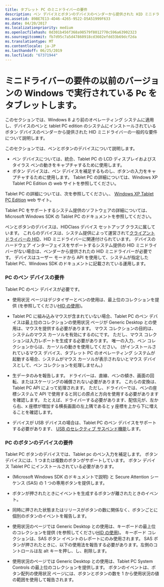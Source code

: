 ```yaml
---
title: タブレット PC のミニドライバーの要件
description: ペン デバイスとボタンのデバイスのベンダーから提供された HID ミニドライバーの一般的な要件について説明します。
ms.assetid: 89BE7E13-4D46-4265-9522-D5A51999F633
ms.date: 04/20/2017
ms.localizationpriority: medium
ms.openlocfilehash: 0d301b456f368a98579f8012770c596a63902323
ms.sourcegitcommit: fb7d95c7a5d47860918cd3602efdd33b69dcf2da
ms.translationtype: MT
ms.contentlocale: ja-JP
ms.lasthandoff: 06/25/2019
ms.locfileid: "67371944"
---
```

# <a name="minidriver-requirements-for-tablet-pcs-running-on-earlier-versions-of-windows"></a>ミニドライバーの要件の以前のバージョンの Windows で実行されている Pc をタブレットします。


このセクションでは、Windows 8 より前のオペレーティング システムに適用し、デバイスのペンと tablet PC edition のシステムにインストールされているボタン デバイスのベンダーから提供された HID ミニドライバーの一般的な要件について説明します。

このセクションでは、ペンとボタンのデバイスについて説明します。

-   ペン デバイスについては、統合、Tablet PC の LCD ディスプレイおよびスタイラス ペンの動きをキャプチャするために使用します。
-   ボタン デバイスは、ペン デバイスを補足するものし、ボタンの入力をキャプチャするために使用します。 Tablet PC の詳細については、Windows XP Tablet PC Edition の web サイトを参照してください。

Tablet PC の詳細については、次を参照してください。、 [Windows XP Tablet PC Edition](https://go.microsoft.com/fwlink/p/?linkid=275069) web サイト。

Tablet PC をサポートするシステム提供のソフトウェアの詳細については、Microsoft Windows SDK の Tablet PC のドキュメントを参照してください。

ペンとボタンのデバイスは、HIDClass デバイス セットアップ クラスに属しています。 これらのデバイスは、システム提供によって運営されて[クライアント ドライバーの HID](hid-client-drivers.md)、HID ミニドライバーに関連付けられています。 デバイスのハードウェア インターフェイスをサポートするシステム提供の HID ミニドライバーがない場合は、ベンダーから提供されたの HID ミニドライバーが必要です。 デバイスはユーザー モードから API を使用して、システムが指定した Tablet PC、Windows SDK のドキュメントに記載されている運用します。

### <a name="requirements-for-pc-pen-devices"></a>PC のペン デバイスの要件

Tablet PC のペン デバイスが必要です。

-   使用状況 ページはデジタイザーとペンの使用は、最上位のコレクションを提供 (を参照してください[HID の使用](hid-usages.md))。

-   Tablet PC に組み込みマウスが含まれていない場合、Tablet PC のペン デバイスは最上位のコレクションの使用状況 ページが Generic Desktop との使用は、マウスを提供する必要があります。 マウス コレクションの目的は、システムのマウス カーソルを有効にするのにです。 ただし、マウス コレクションは入力レポートを生成する必要があります。 唯一の入力、ペン コレクションからは、カーソルの動きを使用してください。 (がインストールされているマウス デバイス、タブレット PC のオペレーティング システムが起動する場合、システムがマウス カーソルが表示されないとマウス デバイスとして、ペン コレクションを処理しません。)

-   生データのみを報告します。 ドライバーは、直線、ペンの傾き、画面の回転、またはスケーリングの補償されない必要があります。 これらの変換は、Tablet PC API によって処理されます。 ただし、ドライバーでは、ペンの座標システムで API で使用すると同じの原点と方向を使用する必要がありますを確認します。 たとえば、ドライバーする必要があります、配信元が、左から右、x 座標が増加する横長画面の左上隅であると y 座標を上から下に増えることを確認します。

-   デバイスが USB デバイスの場合は、Tablet PC のペン デバイスをサポートする必要があります、 [USB のセレクティブ サスペンド機能](https://docs.microsoft.com/windows-hardware/drivers/ddi/content/index)します。

### <a href="" id="ddk-requirements-on-hid-minidrivers-for-tablet-pc-button-devices-kg"></a>PC のボタンのデバイスの要件

Tablet PC ボタンのデバイスでは、Tablet pc のペン入力を補足します。 ボタン デバイスには、1 つまたは複数のボタンがサポートしています。 ボタン デバイス Tablet PC にインストールされている必要があります。

-   (Microsoft Windows SDK のドキュメントで説明) と Secure Attention シーケンス (SAS) の 1 つの専用ボタンを提供します。

-   ボタンが押されたときにイベントを生成するボタンが離されたときのイベント。

-   同時に押された状態またはリリースがボタンの数に関係なく、ボタンごとに個別のボタンのイベントを報告します。

-   使用状況のページでは Generic Desktop との使用は、キーボードの最上位のコレクションを提供 (を参照してください[HID の使用](hid-usages.md))。 キーボード コレクションは、SAS ボタン イベントのレポートにのみ使用されます。 SAS ボタンが押されたときに、以下の使用法を報告する必要があります。左側のコントロールは左 alt キーを押し、し、削除します。

-   使用状況のページでは Generic Desktop との使用は、Tablet PC System Controls の最上位のコレクションを提供します。 ボタンのイベントは、ボタン配列の使用状況 ページには、ボタンとボタンの数を 1 から使用状況の値の範囲を使用して報告されます。

 

 




